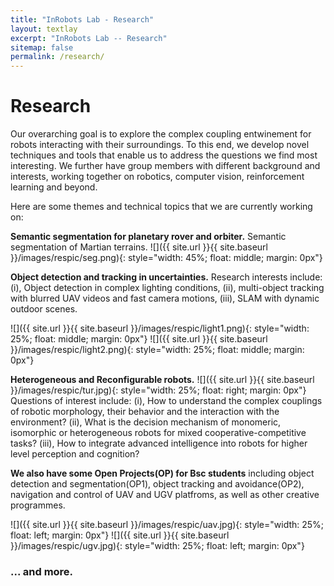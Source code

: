 ```yaml
---
title: "InRobots Lab - Research"
layout: textlay
excerpt: "InRobots Lab -- Research"
sitemap: false
permalink: /research/
---
```


# Research

Our overarching goal is to explore the complex coupling entwinement for robots interacting with their surroundings. To this end, we develop novel techniques and tools that enable us to address the questions we find most interesting. We further have group members with different background and interests, working together on robotics, computer vision, reinforcement learning and beyond.

Here are some themes and technical topics that we are currently working on:

**Semantic segmentation for planetary rover and orbiter.**
Semantic segmentation of Martian terrains.
![]({{ site.url }}{{ site.baseurl }}/images/respic/seg.png){: style="width: 45%; float: middle; margin: 0px"}

**Object detection and tracking in uncertainties.**
Research interests include: (i), Object detection in complex lighting conditions, (ii), multi-object tracking with blurred UAV videos and fast camera motions, (iii), SLAM with dynamic outdoor scenes.

![]({{ site.url }}{{ site.baseurl }}/images/respic/light1.png){: style="width: 25%; float: middle; margin: 0px"}
![]({{ site.url }}{{ site.baseurl }}/images/respic/light2.png){: style="width: 25%; float: middle; margin: 0px"}

**Heterogeneous and Reconfigurable robots.** ![]({{ site.url }}{{ site.baseurl }}/images/respic/tur.jpg){: style="width: 25%; float: right; margin: 0px"}
Questions of interest include: (i), How to understand the complex couplings of robotic morphology, their behavior and the interaction with the environment? (ii), What is the decision mechanism of monomeric, isomorphic or heterogeneous robots for mixed cooperative-competitive tasks? (iii), How to integrate advanced intelligence into robots for higher level perception and cognition?

**We also have some Open Projects(OP) for Bsc students** including object detection and segmentation(OP1), object tracking and avoidance(OP2), navigation and control of UAV and UGV platfroms, as well as other creative programmes.

![]({{ site.url }}{{ site.baseurl }}/images/respic/uav.jpg){: style="width: 25%; float: left; margin: 0px"}
![]({{ site.url }}{{ site.baseurl }}/images/respic/ugv.jpg){: style="width: 25%; float: left; margin: 0px"}

### ... and more.
